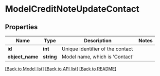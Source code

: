 # ModelCreditNoteUpdateContact

## Properties
Name | Type | Description | Notes
------------ | ------------- | ------------- | -------------
**id** | **int** | Unique identifier of the contact | 
**object_name** | **string** | Model name, which is &#x27;Contact&#x27; | 

[[Back to Model list]](../../README.md#documentation-for-models) [[Back to API list]](../../README.md#documentation-for-api-endpoints) [[Back to README]](../../README.md)

